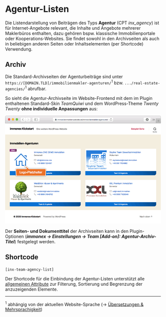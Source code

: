 # Agentur-Listen

Die Listendarstellung von Beiträgen des Typs **Agentur** (CPT *inx_agency*) ist für Internet-Angebote relevant, die Inhalte und Angebote mehrerer Maklerbüros enthalten, dazu gehören bspw. klassische Immobilienportale oder Kooperations-Websites. Sie findet sowohl in den Archivseiten als auch in beliebigen anderen Seiten oder Inhaltselementen (per Shortcode) Verwendung.

## Archiv

Die Standard-Archivseiten der Agenturbeiträge sind unter `https://[DOMAIN.TLD]/immobilienmakler-agenturen/`<sup>1</sup> bzw. `.../real-estate-agencies/`<sup>1</sup> abrufbar.

So sieht die Agentur-Archivseite im Website-Frontend mit dem im Plugin enthaltenen Standard-Skin *TeamQuiwi* und dem WordPress-Theme *Twenty Twenty* **ohne individuelle Anpassungen** aus:

![Immobilienmakler-Agenturen-Archivseite im Frontend](../assets/scst-fe-agency-archive.gif)

Der **Seiten- und Dokumenttitel** der Archivseiten kann in den Plugin-Optionen (***immonex → Einstellungen → Team [Add-on]: Agentur-Archiv-Titel***) festgelegt werden.

## Shortcode

`[inx-team-agency-list]`

Der Shortcode für die Einbindung der Agentur-Listen unterstützt alle [allgemeinen Attribute](../schnellstart/listen-attribute#Shortcodes) zur Filterung, Sortierung und Begrenzung der anzuzeigenden Elemente.

---

<sup>1</sup> abhängig von der aktuellen Website-Sprache (→ [Übersetzungen & Mehrsprachigkeit](../anpassung-erweiterung/uebersetzung-mehrsprachigkeit))